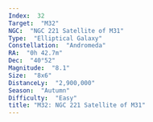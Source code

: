 ```yaml
---
Index:  32
Target:  "M32"
NGC:  "NGC 221 Satellite of M31"
Type:  "Elliptical Galaxy"
Constellation:  "Andromeda"
RA:  "0h 42.7m"
Dec:  "40°52"
Magnitude:  "8.1"
Size:  "8x6"
DistanceLy:  "2,900,000"
Season:  "Autumn"
Difficulty:  "Easy"
title: "M32: NGC 221 Satellite of M31"
---
```

